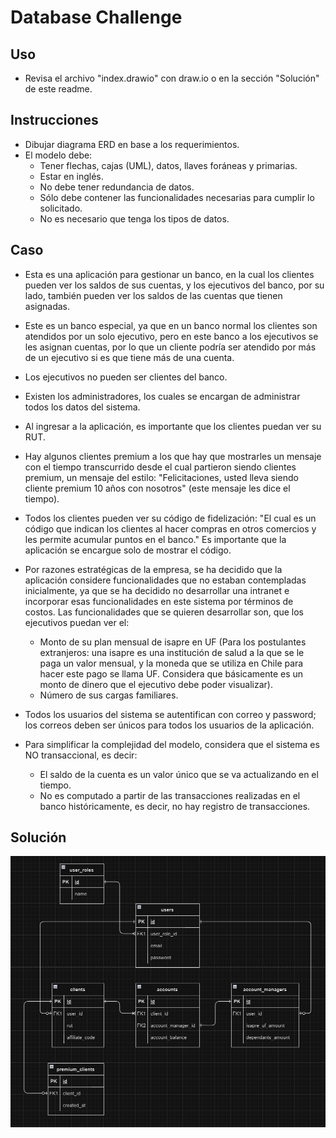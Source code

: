 # Database Challenge

## Uso

- Revisa el archivo "index.drawio" con draw.io o en la sección "Solución" de este readme.

## Instrucciones

- Dibujar diagrama ERD en base a los requerimientos.
- El modelo debe:
  - Tener flechas, cajas (UML), datos, llaves foráneas y primarias.
  - Estar en inglés.
  - No debe tener redundancia de datos.
  - Sólo debe contener las funcionalidades necesarias para cumplir lo solicitado.
  - No es necesario que tenga los tipos de datos.

## Caso

- Esta es una aplicación para gestionar un banco, en la cual los clientes pueden ver los saldos de sus cuentas, y los ejecutivos del banco, por su lado, también pueden ver los saldos de las cuentas que tienen asignadas.

- Este es un banco especial, ya que en un banco normal los clientes son atendidos por un solo ejecutivo, pero en este banco a los ejecutivos se les asignan cuentas, por lo que un cliente podría ser atendido por más de un ejecutivo si es que tiene más de una cuenta.

- Los ejecutivos no pueden ser clientes del banco.

- Existen los administradores, los cuales se encargan de administrar todos los datos del sistema.

- Al ingresar a la aplicación, es importante que los clientes puedan ver su RUT.

- Hay algunos clientes premium a los que hay que mostrarles un mensaje con el tiempo transcurrido desde el cual partieron siendo clientes premium, un mensaje del estilo: "Felicitaciones, usted lleva siendo cliente premium 10 años con nosotros" (este mensaje les dice el tiempo).

- Todos los clientes pueden ver su código de fidelización: "El cual es un código que indican los clientes al hacer compras en otros comercios y les permite acumular puntos en el banco." Es importante que la aplicación se encargue solo de mostrar el código.

- Por razones estratégicas de la empresa, se ha decidido que la aplicación considere funcionalidades que no estaban contempladas inicialmente, ya que se ha decidido no desarrollar una intranet e incorporar esas funcionalidades en este sistema por términos de costos. Las funcionalidades que se quieren desarrollar son, que los ejecutivos puedan ver el:

  - Monto de su plan mensual de isapre en UF (Para los postulantes extranjeros: una isapre es una institución de salud a la que se le paga un valor mensual, y la moneda que se utiliza en Chile para hacer este pago se llama UF. Considera que básicamente es un monto de dinero que el ejecutivo debe poder visualizar).
  - Número de sus cargas familiares.

- Todos los usuarios del sistema se autentifican con correo y password; los correos deben ser únicos para todos los usuarios de la aplicación.

- Para simplificar la complejidad del modelo, considera que el sistema es NO transaccional, es decir:
  - El saldo de la cuenta es un valor único que se va actualizando en el tiempo.
  - No es computado a partir de las transacciones realizadas en el banco históricamente, es decir, no hay registro de transacciones.

## Solución

![solution](readme.png)
